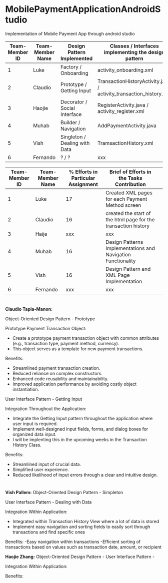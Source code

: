 # MobilePaymentApplicationAndroidStudio
Implementation of Mobile Payment App through android studio

                                                 
| Team-Member ID | Team-Member Name | Design Pattern Implemented    | Classes / Interfaces implementing the design pattern |   |
|----------------|------------------|-------------------------------|------------------------------------------------------|---|
| 1              | Luke             | Factory / Onboarding          | activity_onboarding.xml                              
| 2              | Claudio          | Prototype / Getting Input     | TransactionHistoryActivity.java / activity_transaction_history.xml                                                  
| 3              | Haojie           | Decorator / Social Interface  | RegisterActivity.java / activity_register.xml                                                   
| 4              | Muhab            | Builder / Navigation          | AddPaymentActivity.java                                                  
| 5              | Vish             | Singleton / Dealing with Data | TramsactionHistory.xml                                                 
| 6              | Fernando         | ? / ?                         | xxx                                                 

| Team-Member ID | Team-Member Name | % Efforts in Particular Assignment | Brief of Efforts in the Tasks Contribution |   |
|----------------|------------------|------------------------------------|--------------------------------------------|---|
| 1              | Luke             | 17                                 | Created XML pages for each Payment Method screen
| 2              | Claudio          | 16                                 | created the start of the html page for the transaction history                                        
| 3              | Haije            | xxx                                | xxx                                        
| 4              | Muhab            | 16                                 | Design Patterns Implementations and Navigation Functionality                                         
| 5              | Vish             | 16                                 | Design Pattern and XML Page Implementation                                      
| 6              | Fernando         | xxx                                | xxx                                        

#
**Claudio Tapia-Manon:**

Object-Oriented Design Pattern - Prototype

Prototype Payment Transaction Object:
   - Create a prototype payment transaction object with common attributes (e.g., transaction type, payment method, currency).
   - This object serves as a template for new payment transactions.

Benefits:
- Streamlined payment transaction creation.
- Reduced reliance on complex constructors.
- Enhanced code reusability and maintainability.
- Improved application performance by avoiding costly object instantiation.

User Interface Pattern - Getting Input

Integration Throughout the Application:
   - Integrate the Getting Input pattern throughout the application where user input is required.
   - Implement well-designed input fields, forms, and dialog boxes for organized data input.
   - I will be implenting this in the upcoming weeks in the Transaction History Class. 

Benefits:
- Streamlined input of crucial data.
- Simplified user experience.
- Reduced likelihood of input errors through a clear and intuitive design.
#
**Vish Pallem:**
Object-Oriented Design Pattern - Simpleton

User Interface Pattern - Dealing with Data

Integration Within Application:
   - Integrated within Transaction History View where a lot of data is stored
   - Implement easy navigation and sorting fields to easily sort through transactions and find specific ones

Benefits:
-Easy navigation within transactions
-Efficient sorting of transactions based on values such as transaction date, amount, or recipient

**Haojie Zhang:**
Object-Oriented Design Pattern - 
User Interface Pattern - 

Integration Within Application:

Benefits:
